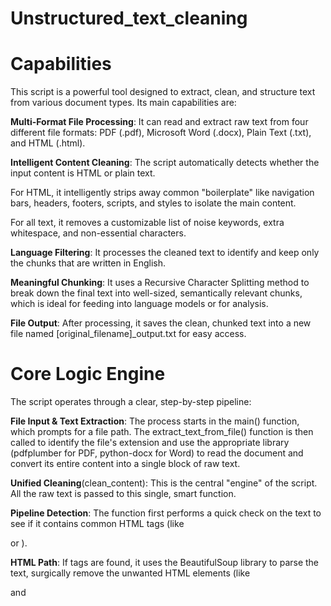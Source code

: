 ﻿# Unstructured_text_cleaning

# Capabilities 
This script is a powerful tool designed to extract, clean, and structure text from various document types. Its main capabilities are:

**Multi-Format File Processing**: It can read and extract raw text from four different file formats: PDF (.pdf), Microsoft Word (.docx), Plain Text (.txt), and HTML (.html).

**Intelligent Content Cleaning**: The script automatically detects whether the input content is HTML or plain text.

For HTML, it intelligently strips away common "boilerplate" like navigation bars, headers, footers, scripts, and styles to isolate the main content.

For all text, it removes a customizable list of noise keywords, extra whitespace, and non-essential characters.

**Language Filtering**: It processes the cleaned text to identify and keep only the chunks that are written in English.

**Meaningful Chunking**: It uses a Recursive Character Splitting method to break down the final text into well-sized, semantically relevant chunks, which is ideal for feeding into language models or for analysis.

**File Output**: After processing, it saves the clean, chunked text into a new file named [original_filename]_output.txt for easy access.

# Core Logic Engine 
The script operates through a clear, step-by-step pipeline:

**File Input & Text Extraction**: The process starts in the main() function, which prompts for a file path. The extract_text_from_file() function is then called to identify the file's extension and use the appropriate library (pdfplumber for PDF, python-docx for Word) to read the document and convert its entire content into a single block of raw text.

**Unified Cleaning**(clean_content): This is the central "engine" of the script. All the raw text is passed to this single, smart function.

**Pipeline Detection**: The function first performs a quick check on the text to see if it contains common HTML tags (like <div> or <html>).

**HTML Path**: If tags are found, it uses the BeautifulSoup library to parse the text, surgically remove the unwanted HTML elements (like <nav> and <script>), and extract the core content.

**Plain Text Path**: If no tags are found, it skips the HTML parsing entirely and uses the raw text directly. This is the path taken for PDF, DOCX, and TXT files.

**Recursive Splitting**: Once a clean block of text is obtained (from either path), it's passed to the recursive_character_split() function. This function intelligently breaks the text into smaller chunks of a consistent size, trying to make the splits at natural boundaries like paragraphs or sentences.

**Final Filtering & Output**: Each of these chunks goes through a final filtering process (_filter_and_clean_chunks()) to remove noise words and ensure it's in English. The resulting clean chunks are then printed to the console and saved to the output file.


